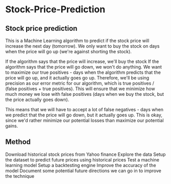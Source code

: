 # Stock-Price-Prediction

## Stock price prediction
This is a Machine Learning algorithm to predict if the stock price will increase the next day (tomorrow). We only want to buy the stock on days when the price will go up (we're against shorting the stock).

If the algorithm says that the price will increase, we'll buy the stock
If the algorithm says that the price will go down, we won't do anything.
We want to maximize our true positives - days when the algorithm predicts that the price will go up, and it actually goes go up. Therefore, we'll be using precision as our error metric for our algorithm, which is true positives / (false positives + true positives). This will ensure that we minimize how much money we lose with false positives (days when we buy the stock, but the price actually goes down).

This means that we will have to accept a lot of false negatives - days when we predict that the price will go down, but it actually goes up. This is okay, since we'd rather minimize our potential losses than maximize our potential gains.

## Method
Download historical stock prices from Yahoo finance
Explore the data
Setup the dataset to predict future prices using historical prices
Test a machine learning model
Setup a backtesting engine
Improve the accuracy of the model
Document some potential future directions we can go in to improve the technique
